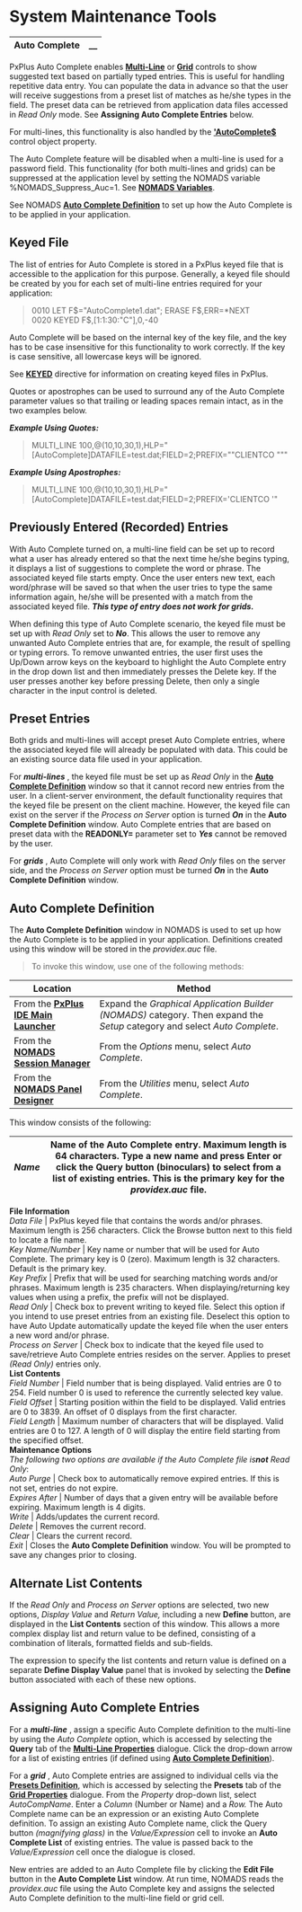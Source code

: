 # System Maintenance Tools

**Auto Complete** |  **__**  
---|---  
  
PxPlus Auto Complete enables **[Multi-Line](../../Creating%20Panel%20Controls/Multi-Line%20Control/Overview.md)** or **[Grid](../../Creating%20Panel%20Controls/Grid%20Control/Overview.md)** controls to show suggested text based on partially typed entries. This is useful for handling repetitive data entry. You can populate the data in advance so that the user will receive suggestions from a preset list of matches as he/she types in the field. The preset data can be retrieved from application data files accessed in _Read Only_ mode. See **Assigning Auto Complete Entries** below.

For multi-lines, this functionality is also handled by the **['AutoComplete$](../../../properties/AutoComplete.md)** control object property.

The Auto Complete feature will be disabled when a multi-line is used for a password field. This functionality (for both multi-lines and grids) can be suppressed at the application level by setting the NOMADS variable %NOMADS_Suppress_Auc=1. See **[NOMADS Variables](../../Appendix/NOMADS%20Variables/Overview.htm#suppress_auc)**.

See NOMADS **[Auto Complete Definition](Auto%20Complete.htm#autocomplete_def)** to set up how the Auto Complete is to be applied in your application.

## Keyed File

The list of entries for Auto Complete is stored in a PxPlus keyed file that is accessible to the application for this purpose. Generally, a keyed file should be created by you for each set of multi-line entries required for your application:

> 0010 LET F$="AutoComplete1.dat"; ERASE F$,ERR=*NEXT  
>  0020 KEYED F$,[1:1:30:"C"],0,-40

Auto Complete will be based on the internal key of the key file, and the key has to be case insensitive for this functionality to work correctly. If the key is case sensitive, all lowercase keys will be ignored.

See **[KEYED](../../../directives/keyed.md)** directive for information on creating keyed files in PxPlus.

Quotes or apostrophes can be used to surround any of the Auto Complete parameter values so that trailing or leading spaces remain intact, as in the two examples below.

**_Example Using Quotes:_**

> MULTI_LINE 100,@(10,10,30,1),HLP="[AutoComplete]DATAFILE=test.dat;FIELD=2;PREFIX=""CLIENTCO """

**_Example Using Apostrophes:_**

> MULTI_LINE 100,@(10,10,30,1),HLP="[AutoComplete]DATAFILE=test.dat;FIELD=2;PREFIX='CLIENTCO '"

## Previously Entered (Recorded) Entries

With Auto Complete turned on, a multi-line field can be set up to record what a user has already entered so that the next time he/she begins typing, it displays a list of suggestions to complete the word or phrase. The associated keyed file starts empty. Once the user enters new text, each word/phrase will be saved so that when the user tries to type the same information again, he/she will be presented with a match from the associated keyed file. **_This type of entry does not work for grids._**

When defining this type of Auto Complete scenario, the keyed file must be set up with _Read Only_ set to **_No_**. This allows the user to remove any unwanted Auto Complete entries that are, for example, the result of spelling or typing errors. To remove unwanted entries, the user first uses the Up/Down arrow keys on the keyboard to highlight the Auto Complete entry in the drop down list and then immediately presses the Delete key. If the user presses another key before pressing Delete, then only a single character in the input control is deleted.

## Preset Entries

Both grids and multi-lines will accept preset Auto Complete entries, where the associated keyed file will already be populated with data. This could be an existing source data file used in your application.

For **_multi-lines_** , the keyed file must be set up as _Read Only_ in the **[Auto Complete Definition](Auto%20Complete.htm#autocomplete_def)** window so that it cannot record new entries from the user. In a client-server environment, the default functionality requires that the keyed file be present on the client machine. However, the keyed file can exist on the server if the _Process on Server_ option is turned **_On_** in the **Auto Complete Definition** window. Auto Complete entries that are based on preset data with the **READONLY=** parameter set to **_Yes_** cannot be removed by the user.

For **_grids_** , Auto Complete will only work with _Read Only_ files on the server side, and the _Process on Server_ option must be turned **_On_** in the **Auto Complete Definition** window.

##  Auto Complete Definition

The **Auto Complete Definition** window in NOMADS is used to set up how the Auto Complete is to be applied in your application. Definitions created using this window will be stored in the _providex.auc_ file.

> To invoke this window, use one of the following methods:

**Location** |  **Method**  
---|---  
From the **[PxPlus IDE Main Launcher](../../../PxPlus%20IDE/IDE%20Main%20Launcher.md)** |  Expand the _Graphical Application Builder (NOMADS)_ category. Then expand the _Setup_ category and select _Auto Complete_.  
From the **[NOMADS Session Manager](../../NOMADS%20Development/Getting%20Started.htm#sessionmgr)** |  From the _Options_ menu, select _Auto Complete_.  
From the **[NOMADS Panel Designer](../../Panel%20Designer/Introduction.md)** |  From the _Utilities_ menu, select _Auto Complete_.  
  
This window consists of the following:

_Name_ |  Name of the Auto Complete entry. Maximum length is 64 characters. Type a new name and press Enter or click the Query button (binoculars) to select from a list of existing entries. This is the primary key for the _providex.auc_ file.  
---|---  
**File Information**  
_Data File_ |  PxPlus keyed file that contains the words and/or phrases. Maximum length is 256 characters. Click the Browse button next to this field to locate a file name.  
_Key Name/Number_ |  Key name or number that will be used for Auto Complete. The primary key is 0 (zero). Maximum length is 32 characters. Default is the primary key.  
_Key Prefix_ |  Prefix that will be used for searching matching words and/or phrases. Maximum length is 235 characters. When displaying/returning key values when using a prefix, the prefix will not be displayed.  
_Read Only_ |  Check box to prevent writing to keyed file. Select this option if you intend to use preset entries from an existing file. Deselect this option to have Auto Update automatically update the keyed file when the user enters a new word and/or phrase.  
_Process on Server_ |  Check box to indicate that the keyed file used to save/retrieve Auto Complete entries resides on the server. Applies to preset  _(Read Only)_ entries only.  
**List Contents**  
_Field Number_ |  Field number that is being displayed. Valid entries are 0 to 254. Field number 0 is used to reference the currently selected key value.  
_Field Offset_ |  Starting position within the field to be displayed. Valid entries are 0 to 3839. An offset of 0 displays from the first character.  
_Field Length_ |  Maximum number of characters that will be displayed. Valid entries are 0 to 127. A length of 0 will display the entire field starting from the specified offset.  
**Maintenance Options**  
_The following two options are available if the Auto Complete file is**not** Read Only_:  
_Auto Purge_ |  Check box to automatically remove expired entries. If this is not set, entries do not expire.  
_Expires After_ |  Number of days that a given entry will be available before expiring. Maximum length is 4 digits.  
_Write_ |  Adds/updates the current record.  
_Delete_ |  Removes the current record.  
_Clear_ |  Clears the current record.  
_Exit_ |  Closes the **Auto Complete Definition** window. You will be prompted to save any changes prior to closing.  
  
## Alternate List Contents

If the _Read Only_ and _Process on Server_ options are selected, two new options, _Display Value_ and _Return Value,_ including a new **Define** button, are displayed in the **List Contents** section of this window. This allows a more complex display list and return value to be defined, consisting of a combination of literals, formatted fields and sub-fields.

The expression to specify the list contents and return value is defined on a separate **Define Display Value** panel that is invoked by selecting the **Define** button associated with each of these new options.

##  Assigning Auto Complete Entries

For a **_multi-line_** , assign a specific Auto Complete definition to the multi-line by using the _Auto Complete_ option, which is accessed by selecting the **Query** tab of the **[Multi-Line Properties](../../Creating%20Panel%20Controls/Multi-Line%20Control/Multi-Line%20Properties.md)** dialogue. Click the drop-down arrow for a list of existing entries (if defined using **[Auto Complete Definition](Auto%20Complete.htm#autocomplete_def)**).

For a **_grid_** , Auto Complete entries are assigned to individual cells via the **[Presets Definition](../../Creating%20Panel%20Controls/Grid%20Control/Presets%20Definition.md)**, which is accessed by selecting the **Presets** tab of the **[Grid Properties](../../Creating%20Panel%20Controls/Grid%20Control/Grid%20Properties.md)** dialogue. From the _Property_ drop-down list, select _AutoCompName_. Enter a _Column_ (Number or Name) and a _Row._ The Auto Complete name can be an expression or an existing Auto Complete definition. To assign an existing Auto Complete name, click the Query button _(magnifying glass)_ in the _Value/Expression_ cell to invoke an **Auto Complete List** of existing entries. The value is passed back to the _Value/Expression_ cell once the dialogue is closed.

New entries are added to an Auto Complete file by clicking the **Edit File** button in the **Auto Complete List** window. At run time, NOMADS reads the _providex.auc_ file using the Auto Complete key and assigns the selected Auto Complete definition to the multi-line field or grid cell.

